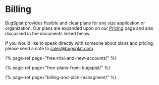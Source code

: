 # Billing

BugSplat provides flexible and clear plans for any size application or organization.  Our plans are expanded upon on our [Pricing](https://www.bugsplat.com/plans) page and also discussed in the documents linked below.

If you would like to speak directly with someone about plans and pricing, please send a note to [sales@bugsplat.com](mailto:sales@bugsplat.com).

{% page-ref page="free-trial-and-new-accounts/" %}

{% page-ref page="free-plans-from-bugsplat/" %}

{% page-ref page="billing-and-plan-managment/" %}





